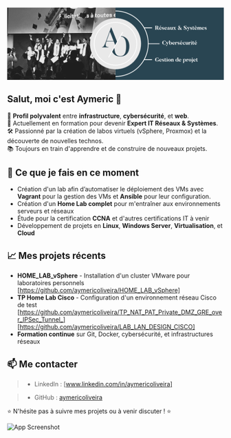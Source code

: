 
<!--
**aymericoliveira/aymericoliveira** is a ✨ _special_ ✨ repository because its `README.md` (this file) appears on your GitHub profile.

Here are some ideas to get you started:

- 🔭 I’m currently working on ...
- 🌱 I’m currently learning ...
- 👯 I’m looking to collaborate on ...
- 🤔 I’m looking for help with ...
- 💬 Ask me about ...
- 📫 How to reach me: ...
- 😄 Pronouns: ...
- ⚡ Fun fact: ...
-->

![banner_readme](banner_aymeric.png)

## Salut, moi c'est Aymeric 👋

🎯 **Profil polyvalent** entre **infrastructure**, **cybersécurité**, et **web**.  
🚀 Actuellement en formation pour devenir **Expert IT Réseaux & Systèmes**.  
🛠️ Passionné par la création de labos virtuels (vSphere, Proxmox) et la découverte de nouvelles technos.  
📚 Toujours en train d'apprendre et de construire de nouveaux projets.


## 🚀 Ce que je fais en ce moment
- Création d'un lab afin d’automatiser le déploiement des VMs avec **Vagrant** pour la gestion des VMs et **Ansible** pour leur configuration.
- Création d'un **Home Lab complet** pour m'entraîner aux environnements serveurs et réseaux
- Étude pour la certification **CCNA** et d'autres certifications IT à venir
- Développement de projets en **Linux**, **Windows Server**, **Virtualisation**, et **Cloud**


## 📈 Mes projets récents
- **HOME_LAB_vSphere** - Installation d'un cluster VMware pour laboratoires personnels [https://github.com/aymericoliveira/HOME_LAB_vSphere]
- **TP Home Lab Cisco** - Configuration d'un environnement réseau Cisco de test  [https://github.com/aymericoliveira/TP_NAT_PAT_Private_DMZ_GRE_over_IPSec_Tunnel_] [https://github.com/aymericoliveira/LAB_LAN_DESIGN_CISCO]
- **Formation continue** sur Git, Docker, cybersécurité, et infrastructures réseaux


## 📫 Me contacter
> - LinkedIn : [www.linkedin.com/in/aymericoliveira]

> - GitHub : [aymericoliveira](https://github.com/aymericoliveira)  


⭐ N'hésite pas à suivre mes projets ou à venir discuter ! ⭐

![App Screenshot](https://skillicons.dev/icons?i=windows,linux,debian,ubuntu,html,css,ruby,git,github,ansible,wordpress,vscode,xd,figma,notion)
